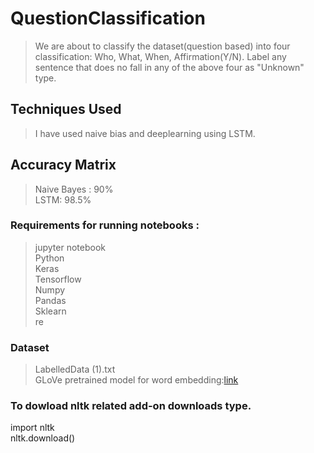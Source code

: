 # QuestionClassification
> We are about to classify the dataset(question based) into four classification: Who, What, When, Affirmation(Y/N). Label any sentence that does no fall in any of the above four as "Unknown" type.

## Techniques Used
> I have used naive bias and deeplearning using LSTM.

## Accuracy Matrix
> Naive Bayes : 90% \
> LSTM: 98.5%


### Requirements for running notebooks :
> jupyter notebook \
> Python \
> Keras \
> Tensorflow \
> Numpy \
> Pandas \
> Sklearn \
> re 

### Dataset
> LabelledData (1).txt \
> GLoVe pretrained model for word embedding:[link](http://nlp.stanford.edu/data/glove.42B.300d.zip) 

### To dowload nltk related add-on downloads type.

import nltk \
nltk.download() 
